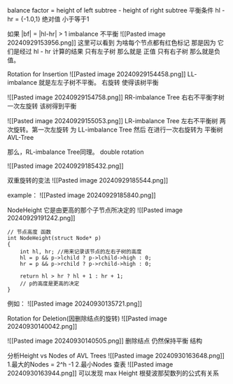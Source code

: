 balance factor = height of left subtree - height of right subtree
平衡条件
hl - hr = {-1.0,1} 绝对值 小于等于1

如果 |bf| = |hl-hr| > 1 imbalance 不平衡
![[Pasted image 20240929153956.png]]
这里可以看到 为啥每个节点都有红色标记
那是因为 它们是经过 hl - hr 计算的结果
只有左子树 那么就是 正值  只有右子树 那么就是负值。

Rotation for Insertion 
![[Pasted image 20240929154458.png]]
LL- imbalance 就是左左子树不平衡。 右旋转 使得该树平衡

![[Pasted image 20240929154758.png]]
RR-imbalance Tree 右右不平衡字树 一次左旋转
该树得到平衡

![[Pasted image 20240929155053.png]]
LR-imbalance Tree 左右不平衡树 两次旋转。第一次左旋转 为 LL-imbalance Tree 然后 在进行一次右旋转为 平衡树  AVL-Tree  

那么，RL-imbalance Tree同理。
double rotation

![[Pasted image 20240929185432.png]]


双重旋转的变法
![[Pasted image 20240929185544.png]]

example：
![[Pasted image 20240929185840.png]]


NodeHeight 它是由更高的那个子节点所决定的
![[Pasted image 20240929191242.png]]
```
// 节点高度 函数
int NodeHeight(struct Node* p)
{
	int hl, hr; //用来记录该节点的左右子树的高度
	hl = p && p->lchild ? p->lchild->high : 0;
	hr = p && p->rchild ? p->rchild->high : 0;

	return hl > hr ? hl + 1 : hr + 1;
	// p的高度是更高的决定
}
```

例如：
![[Pasted image 20240930135721.png]]


Rotation for Deletion(因删除结点的旋转)
![[Pasted image 20240930140042.png]]

![[Pasted image 20240930140505.png]]
删除结点 仍然保持平衡 结构


分析Height vs Nodes of AVL Trees
![[Pasted image 20240930163648.png]]
1.最大的Nodes = 2^h  -1
2.最小Nodes 查表
![[Pasted image 20240930163944.png]]
可以发现 max Height 根斐波那契数列的公式有关系